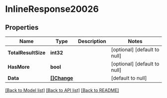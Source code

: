 # InlineResponse20026

## Properties
Name | Type | Description | Notes
------------ | ------------- | ------------- | -------------
**TotalResultSize** | **int32** |  | [optional] [default to null]
**HasMore** | **bool** |  | [optional] [default to null]
**Data** | [**[]Change**](Change.md) |  | [default to null]

[[Back to Model list]](../README.md#documentation-for-models) [[Back to API list]](../README.md#documentation-for-api-endpoints) [[Back to README]](../README.md)


